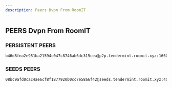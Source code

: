 ```yaml
---
description: Peers Dvpn From RoomIT
---
```



## PEERS Dvpn From RoomIT


### PERSISTENT PEERS
```bash
b46d8fea2e951ba21594c047c8746ab6dc315cea@p2p.tendermint.roomit.xyz:16604
```

### SEEDS PEERS
```bash
08bc9afd0cac4ae6cf8f1877920b0cc7e58a6f42@seeds.tendermint.roomit.xyz:40004
```